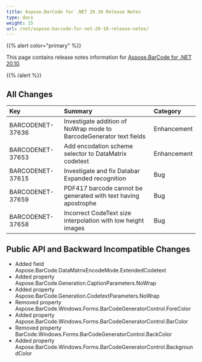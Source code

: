 ```yaml
---
title: Aspose.BarCode for .NET 20.10 Release Notes
type: docs
weight: 15
url: /net/aspose-barcode-for-net-20-10-release-notes/
---
```


{{% alert color="primary" %}} 

This page contains release notes information for [Aspose.BarCode for .NET 20.10](https://downloads.aspose.com/barcode/net/new-releases/aspose.barcode-for-.net-20.10/).

{{% /alert %}} 
## **All Changes**

|**Key**|**Summary**|**Category**|
| :- | :- | :- |
|BARCODENET-37636|Investigate addition of NoWrap mode to BarcodeGenerator text fields |Enhancement| 
|BARCODENET-37653|Add encodation scheme selector to DataMatrix codetext |Enhancement|
|BARCODENET-37615|Investigate and fix Databar Expanded recognition|Bug|
|BARCODENET-37659|PDF417 barcode cannot be generated with text having apostrophe|Bug|
|BARCODENET-37658|Incorrect CodeText size interpolation with low height images|Bug|

## **Public API and Backward Incompatible Changes**
- Added field Aspose.BarCode.DataMatrixEncodeMode.ExtendedCodetext
- Added property Aspose.BarCode.Generation.CaptionParameters.NoWrap
- Added property Aspose.BarCode.Generation.CodetextParameters.NoWrap
- Removed property Aspose.BarCode.Windows.Forms.BarCodeGeneratorControl.ForeColor
- Added property Aspose.BarCode.Windows.Forms.BarCodeGeneratorControl.BarColor
- Removed property BarCode.Windows.Forms.BarCodeGeneratorControl.BackColor
- Added property Aspose.BarCode.Windows.Forms.BarCodeGeneratorControl.BackgroundColor